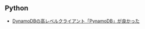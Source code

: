 ## Python

- [DynamoDBの高レベルクライアント「PynamoDB」が良かった](https://qiita.com/ykarakita/items/2bb4c951cbcb8771c3af)
